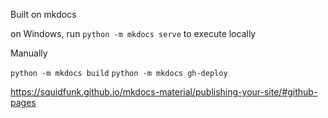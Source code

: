 Built on mkdocs

on Windows, run `python -m mkdocs serve` to execute locally


Manually

`python -m mkdocs build`
`python -m mkdocs gh-deploy`

https://squidfunk.github.io/mkdocs-material/publishing-your-site/#github-pages
